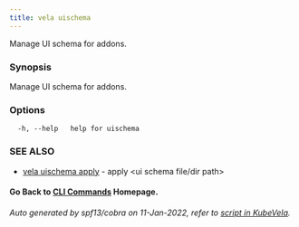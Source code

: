 ```yaml
---
title: vela uischema
---
```


Manage UI schema for addons.

### Synopsis

Manage UI schema for addons.

### Options

```
  -h, --help   help for uischema
```

### SEE ALSO


* [vela uischema apply](vela_uischema_apply)	 - apply <ui schema file/dir path>

#### Go Back to [CLI Commands](vela) Homepage.


###### Auto generated by spf13/cobra on 11-Jan-2022, refer to [script in KubeVela](https://github.com/oam-dev/kubevela/tree/master/hack/docgen).
